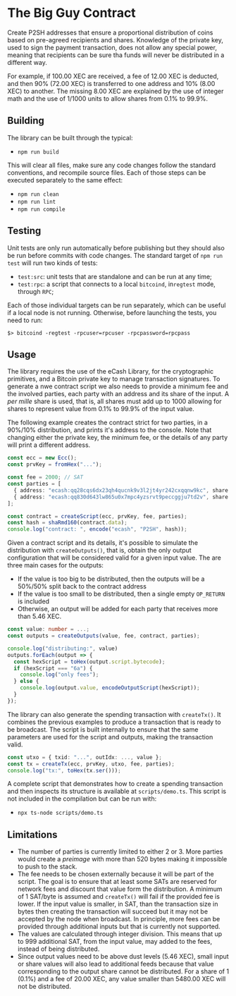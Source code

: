 # The Big Guy Contract

Create P2SH addresses that ensure a proportional distribution of coins based on pre-agreed recipients and shares. Knowledge of the private key, used to sign the payment transaction, does not allow any special power, meaning that recipients can be sure tha funds will never be distributed in a different way.

For example, if 100.00 XEC are received, a fee of 12.00 XEC is deducted, and then 90% (72.00 XEC) is transferred to one address and 10% (8.00 XEC) to another. The missing 8.00 XEC are explained by the use of integer math and the use of $1/1000$ units to allow shares from 0.1% to 99.9%.

## Building

The library can be built through the typical:

  * `npm run build`

This will clear all files, make sure any code changes follow the standard conventions, and recompile source files. Each of those steps can be executed separately to the same effect:

  * `npm run clean`
  * `npm run lint`
  * `npm run compile`

## Testing

Unit tests are only run automatically before publishing but they should also be run before commits with code changes. The standard target of `npm run test` will run two kinds of tests:

  * `test:src`: unit tests that are standalone and can be run at any time;
  * `test:rpc`: a script that connects to a local `bitcoind`, in`regtest` mode, through `RPC`;

Each of those individual targets can be run separately, which can be useful if a local node is not running. Otherwise, before launching the tests, you need to run:

```
$> bitcoind -regtest -rpcuser=rpcuser -rpcpassword=rpcpass
```

## Usage

The library requires the use of the eCash Library, for the cryptographic primitives, and a Bitcoin private key to manage transaction signatures. To generate a nwe contract script we also needs to provide a minimum fee and the involved parties, each party with an address and its share of the input. A _per mille_ share is used, that is, all shares must add up to 1000 allowing for shares to represent value from 0.1% to 99.9% of the input value.

The following example creates the contract strict for two parties, in a 90%/10% distribution, and prints it's address to the console. Note that changing either the private key, the minimum fee, or the details of any party will print a different address.

```typescript
const ecc = new Ecc();
const prvKey = fromHex("...");

const fee = 2000; // SAT
const parties = [
  { address: "ecash:qq28cqs6dx23qh4qucnk9v3l2jt4yr242cxqqnw9kc", share: 900 },
  { address: "ecash:qq830d643lw865u0x7mpc4yzsrvt9peccggju7td2v", share: 100 },
];

const contract = createScript(ecc, prvKey, fee, parties);
const hash = shaRmd160(contract.data);
console.log("contract: ", encode("ecash", "P2SH", hash));
```

Given a contract script and its details, it's possible to simulate the distribution with `createOutputs()`, that is, obtain the only output configuration that will be considered valid for a given input value. The are three main cases for the outputs:

  * If the value is too big to be distributed, then the outputs will be a 50%/50% split back to the contract address
  * If the value is too small to be distributed, then a single empty `OP_RETURN` is included
  * Otherwise, an output will be added for each party that receives more than 5.46 XEC.

```typescript
const value: number = ...;
const outputs = createOutputs(value, fee, contract, parties);

console.log("distributing:", value)
outputs.forEach(output => {
  const hexScript = toHex(output.script.bytecode);
  if (hexScript === "6a") { 
    console.log("only fees");
  } else {
    console.log(output.value, encodeOutputScript(hexScript));
  }
});
```

The library can also generate the spending transaction with `createTx()`. It combines the previous examples to produce a transaction that is ready to be broadcast. The script is built internally to ensure that the same parameters are used for the script and outputs, making the transaction valid.

```typescript
const utxo = { txid: "...", outIdx: ..., value };
const tx = createTx(ecc, prvKey, utxo, fee, parties);
console.log("tx:", toHex(tx.ser()));
```

A complete script that demonstrates how to create a spending transaction and then inspects its structure is available at `scripts/demo.ts`. This script is not included in the compilation but can be run with:

  * `npx ts-node scripts/demo.ts`

## Limitations

  * The number of parties is currently limited to either 2 or 3. More parties
    would create a _preimage_ with more than 520 bytes making it impossible to
    push to the stack.
  * The fee needs to be chosen externally because it will be part of the
    script. The goal is to ensure that at least some SATs are reserved for
    network fees and discount that value form the distribution. A minimum of 1
    SAT/byte is assumed and `createTx()` will fail if the provided fee is
    lower. If the input value is smaller, in SAT, than the transaction size in
    bytes then creating the transaction will succeed but it may not be accepted
    by the node when broadcast. In principle, more fees can be provided through
    additional inputs but that is currently not supported. 
  * The values are calculated through integer division. This means that up to
    999 additional SAT, from the input value, may added to the fees, instead of
    being distributed.
  * Since output values need to be above dust levels (5.46 XEC), small input 
    or share values will also lead to additional feeds because that value
    corresponding to the output share cannot be distributed. For a share of 1
    (0.1%) and a fee of 20.00 XEC, any value smaller than 5480.00 XEC will not
    be distributed.
